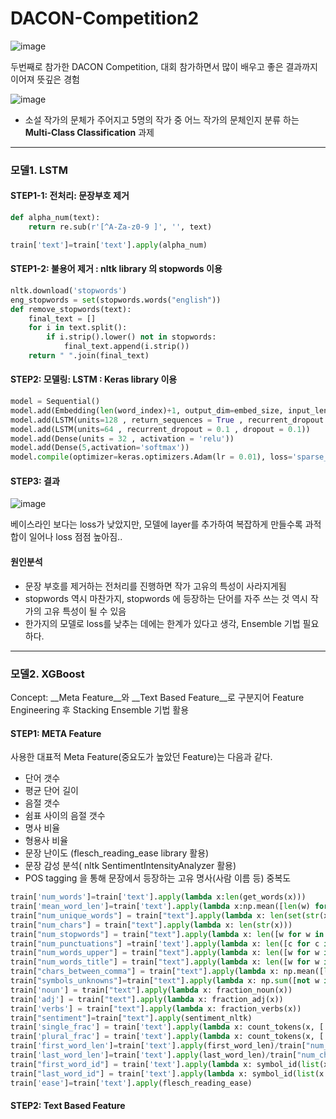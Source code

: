 # DACON-Competition2

![image](https://user-images.githubusercontent.com/75110162/103340444-6b0ea000-4ac7-11eb-9818-0ebbc5bcf35e.png)

두번째로 참가한 DACON Competition, 대회 참가하면서 많이 배우고 좋은 결과까지 이어져 뜻깊은 경험

![image](https://user-images.githubusercontent.com/75110162/103340660-fb4ce500-4ac7-11eb-80d9-666b9b1eea91.png)

- 소설 작가의 문체가 주어지고 5명의 작가 중 어느 작가의 문체인지 분류 하는 __Multi-Class Classification__ 과제 

--------

### 모델1. LSTM

#### STEP1-1: 전처리: 문장부호 제거 
``` python
def alpha_num(text):
    return re.sub(r'[^A-Za-z0-9 ]', '', text)

train['text']=train['text'].apply(alpha_num)
```
#### STEP1-2: 불용어 제거 : nltk library 의 stopwords 이용 
``` python
nltk.download('stopwords')
eng_stopwords = set(stopwords.words("english"))
def remove_stopwords(text):
    final_text = []
    for i in text.split():
        if i.strip().lower() not in stopwords:
            final_text.append(i.strip())
    return " ".join(final_text)
```

#### STEP2: 모델링: LSTM : Keras library 이용 
``` python
model = Sequential()
model.add(Embedding(len(word_index)+1, output_dim=embed_size, input_length=MAX_LEN))
model.add(LSTM(units=128 , return_sequences = True , recurrent_dropout = 0.25 , dropout = 0.25))
model.add(LSTM(units=64 , recurrent_dropout = 0.1 , dropout = 0.1))
model.add(Dense(units = 32 , activation = 'relu'))
model.add(Dense(5,activation='softmax'))
model.compile(optimizer=keras.optimizers.Adam(lr = 0.01), loss='sparse_categorical_crossentropy', metrics=['accuracy'])
```
#### STEP3: 결과
![image](https://user-images.githubusercontent.com/75110162/103350053-10367200-4ae2-11eb-9f12-026e6ba3438e.png)

베이스라인 보다는 loss가 낮았지만, 모델에 layer를 추가하여 복잡하게 만들수록 과적합이 일어나 loss 점점 높아짐..

#### 원인분석
- 문장 부호를 제거하는 전처리를 진행하면 작가 고유의 특성이 사라지게됨 
- stopwords 역시 마찬가지, stopwords 에 등장하는 단어를 자주 쓰는 것 역시 작가의 고유 특성이 될 수 있음 
- 한가지의 모델로 loss를 낮추는 데에는 한계가 있다고 생각, Ensemble 기법 필요하다. 

---------------

### 모델2. XGBoost
Concept:  __Meta Feature__와 __Text Based Feature__로 구분지어 Feature Engineering 후 Stacking Ensemble 기법 활용

#### STEP1: META Feature
사용한 대표적 Meta Feature(중요도가 높았던 Feature)는 다음과 같다. 
- 단어 갯수
- 평균 단어 길이
- 음절 갯수
- 쉼표 사이의 음절 갯수
- 명사 비율
- 형용사 비율
- 문장 난이도 (flesch_reading_ease library 활용)
- 문장 감성 분석( nltk SentimentIntensityAnalyzer 활용)
- POS tagging 을 통해 문장에서 등장하는 고유 명사(사람 이름 등) 중복도 

``` python
train['num_words']=train['text'].apply(lambda x:len(get_words(x)))
train['mean_word_len']=train['text'].apply(lambda x:np.mean([len(w) for w in str(x).split()]))
train["num_unique_words"] = train["text"].apply(lambda x: len(set(str(x).split())))
train["num_chars"] = train["text"].apply(lambda x: len(str(x)))
train["num_stopwords"] = train["text"].apply(lambda x: len([w for w in str(x).lower().split() if w in eng_stopwords]))
train["num_punctuations"] =train['text'].apply(lambda x: len([c for c in str(x) if c in string.punctuation]) )
train["num_words_upper"] = train["text"].apply(lambda x: len([w for w in str(x).split() if w.isupper()]))/train["num_words"]
train["num_words_title"] = train["text"].apply(lambda x: len([w for w in str(x).split() if w.istitle()]))/train["num_words"]
train["chars_between_comma"] = train["text"].apply(lambda x: np.mean([len(chunk) for chunk in str(x).split(",")]))/train["num_chars"]
train["symbols_unknowns"]=train["text"].apply(lambda x: np.sum([not w in symbols_knowns for w in str(x)]))/train["num_chars"]
train['noun'] = train["text"].apply(lambda x: fraction_noun(x))
train['adj'] = train["text"].apply(lambda x: fraction_adj(x))
train['verbs'] = train["text"].apply(lambda x: fraction_verbs(x))
train["sentiment"]=train["text"].apply(sentiment_nltk)
train['single_frac'] = train['text'].apply(lambda x: count_tokens(x, ['is', 'was', 'has', 'he', 'she', 'it', 'her', 'his']))/train["num_words"]
train['plural_frac'] = train['text'].apply(lambda x: count_tokens(x, ['are', 'were', 'have', 'we', 'they']))/train["num_words"]
train['first_word_len']=train['text'].apply(first_word_len)/train["num_chars"]
train['last_word_len']=train['text'].apply(last_word_len)/train["num_chars"]
train["first_word_id"] = train['text'].apply(lambda x: symbol_id(list(x.strip())[0]))
train["last_word_id"] = train['text'].apply(lambda x: symbol_id(list(x.strip())[-1]))
train['ease']=train['text'].apply(flesch_reading_ease)
```

#### STEP2: Text Based Feature
